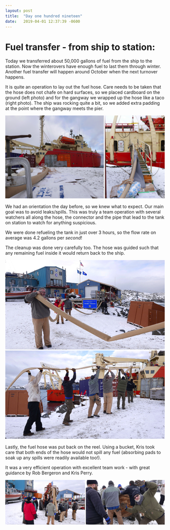 ```yaml
---
layout: post
title:  "Day one hundred nineteen"
date:   2019-04-01 12:37:39 -0600
---
```

# Fuel transfer - from ship to station:
Today we transferred about 50,000 gallons of fuel from the ship to the station. Now the winterovers have enough fuel to last them through winter. Another fuel transfer will happen around October when the next turnover happens.

It is quite an operation to lay out the fuel hose. Care needs to be taken that the hose does not chafe on hard surfaces, so we placed cardboard on the ground (left photo) and for the gangway we wrapped up the hose like a taco (right photo). The ship was rocking quite a bit, so we added extra padding at the point where the gangway meets the pier. 

![fuel hose](/assets/blog_photos/190401/Fueling1.jpg)

We had an orientation the day before, so we knew what to expect. Our main goal was to avoid leaks/spills. This was truly a team operation with several watchers all along the hose, the connector and the pipe that lead to the tank on station to watch for anything suspicious. 

We were done refueling the tank in just over 3 hours, so the flow rate on average was 4.2 gallons per *second*!

The cleanup was done very carefully too. The hose was guided such that any remaining fuel inside it would return back to the ship. 

![guiding the hose](/assets/blog_photos/190401/Fueling2.jpg)

Lastly, the fuel hose was put back on the reel. Using a bucket, Kris took care that both ends of the hose would not spill any fuel (absorbing pads to soak up any spills were readily available too!). 

It was a very efficient operation with excellent team work - with great guidance by Rob Bergeron and Kris Perry. 

![Putting hose on the reel and packing it up in a box](/assets/blog_photos/190401/Fueling3.jpg)